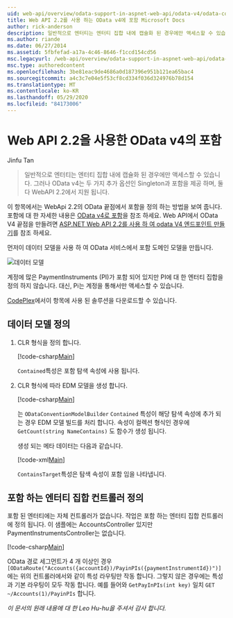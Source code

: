 ```yaml
---
uid: web-api/overview/odata-support-in-aspnet-web-api/odata-v4/odata-containment-in-web-api-22
title: Web API 2.2를 사용 하는 OData v4에 포함 Microsoft Docs
author: rick-anderson
description: 일반적으로 엔터티는 엔터티 집합 내에 캡슐화 된 경우에만 액세스할 수 있습니다. 그러나 OData v4는 Singleton 및 Con 이라는 두 가지 추가 옵션을 제공 합니다.
ms.author: riande
ms.date: 06/27/2014
ms.assetid: 5fbfefad-a17a-4c46-8646-f1ccd154cd56
msc.legacyurl: /web-api/overview/odata-support-in-aspnet-web-api/odata-v4/odata-containment-in-web-api-22
msc.type: authoredcontent
ms.openlocfilehash: 3be81eac9de4686a0d187396e951b121ea65bac4
ms.sourcegitcommit: a4c3c7e04e5f53cf8cd334f036d324976b78d154
ms.translationtype: MT
ms.contentlocale: ko-KR
ms.lasthandoff: 05/29/2020
ms.locfileid: "84173006"
---
```

# <a name="containment-in-odata-v4-using-web-api-22"></a>Web API 2.2을 사용한 OData v4의 포함

Jinfu Tan

> 일반적으로 엔터티는 엔터티 집합 내에 캡슐화 된 경우에만 액세스할 수 있습니다. 그러나 OData v4는 두 가지 추가 옵션인 Singleton과 포함을 제공 하며, 둘 다 WebAPI 2.2에서 지원 됩니다.

이 항목에서는 WebApi 2.2의 OData 끝점에서 포함을 정의 하는 방법을 보여 줍니다. 포함에 대 한 자세한 내용은 [OData v4로 포함](https://devblogs.microsoft.com/odata/tutorial-sample-containment-is-coming-with-odata-v4/)을 참조 하세요. Web API에서 OData V4 끝점을 만들려면 [ASP.NET Web API 2.2를 사용 하 여 odata V4 엔드포인트 만들기](create-an-odata-v4-endpoint.md)를 참조 하세요.

먼저이 데이터 모델을 사용 하 여 OData 서비스에서 포함 도메인 모델을 만듭니다.

![데이터 모델](odata-containment-in-web-api-22/_static/image1.png)

계정에 많은 PaymentInstruments (PI)가 포함 되어 있지만 PI에 대 한 엔터티 집합을 정의 하지 않습니다. 대신, Pi는 계정을 통해서만 액세스할 수 있습니다.

[CodePlex](https://aspnet.codeplex.com/SourceControl/latest#Samples/WebApi/OData/v4/ODataContainmentSample/)에서이 항목에 사용 된 솔루션을 다운로드할 수 있습니다.

## <a name="defining-the-data-model"></a>데이터 모델 정의

1. CLR 형식을 정의 합니다.

    [!code-csharp[Main](odata-containment-in-web-api-22/samples/sample1.cs)]

    `Contained`특성은 포함 탐색 속성에 사용 됩니다.
2. CLR 형식에 따라 EDM 모델을 생성 합니다.

    [!code-csharp[Main](odata-containment-in-web-api-22/samples/sample2.cs)]

    는 `ODataConventionModelBuilder` `Contained` 특성이 해당 탐색 속성에 추가 되는 경우 EDM 모델 빌드를 처리 합니다. 속성이 컬렉션 형식인 경우에 `GetCount(string NameContains)` 도 함수가 생성 됩니다.

    생성 되는 메타 데이터는 다음과 같습니다.

    [!code-xml[Main](odata-containment-in-web-api-22/samples/sample3.xml?highlight=10)]

    `ContainsTarget`특성은 탐색 속성이 포함 임을 나타냅니다.

## <a name="define-the-containing-entity-set-controller"></a>포함 하는 엔터티 집합 컨트롤러 정의

포함 된 엔터티에는 자체 컨트롤러가 없습니다. 작업은 포함 하는 엔터티 집합 컨트롤러에 정의 됩니다. 이 샘플에는 AccountsController 있지만 PaymentInstrumentsController는 없습니다.

[!code-csharp[Main](odata-containment-in-web-api-22/samples/sample4.cs)]

OData 경로 세그먼트가 4 개 이상인 경우 `[ODataRoute("Accounts({accountId})/PayinPIs({paymentInstrumentId})")]` 에는 위의 컨트롤러에서와 같이 특성 라우팅만 작동 합니다. 그렇지 않은 경우에는 특성과 기본 라우팅이 모두 작동 합니다. 예를 들어와 `GetPayInPIs(int key)` 일치 `GET ~/Accounts(1)/PayinPIs` 합니다.

*이 문서의 원래 내용에 대 한 Leo Hu-hu을 주셔서 감사 합니다.*
